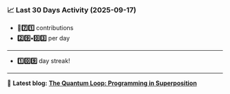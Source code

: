 <!--START_STATS-->
### 📈 Last 30 Days Activity (2025-09-17)  
- **🎱7️⃣1️⃣** contributions  
- **2️⃣9️⃣•0️⃣3️⃣** per day
---
- **1️⃣0️⃣9️⃣** day streak!
---
📝 **Latest blog:** [**The Quantum Loop: Programming in Superposition**](https://andriak.com/blog/quantum-loop)
<!--END_STATS-->
